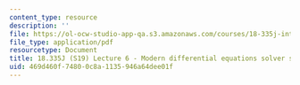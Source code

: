```yaml
---
content_type: resource
description: ''
file: https://ol-ocw-studio-app-qa.s3.amazonaws.com/courses/18-335j-introduction-to-numerical-methods-spring-2019/469d460f74800c8a1135946a64dee01f_MIT18_335JS19_lec6.pdf
file_type: application/pdf
resourcetype: Document
title: 18.335J (S19) Lecture 6 - Modern differential equations solver software
uid: 469d460f-7480-0c8a-1135-946a64dee01f
---
```

